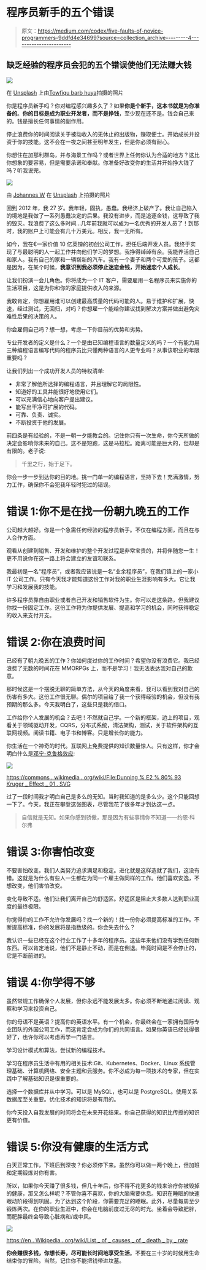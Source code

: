 # 程序员新手的五个错误

> 原文：<https://medium.com/codex/five-faults-of-novice-programmers-9ddfd4e34699?source=collection_archive---------4----------------------->

## 缺乏经验的程序员会犯的五个错误使他们无法赚大钱

![](img/1fb93eff98b70d8b160ed19cbb648654.png)

在 [Unsplash](https://unsplash.com?utm_source=medium&utm_medium=referral) 上由[Towfiqu barb huya](https://unsplash.com/@towfiqu999999?utm_source=medium&utm_medium=referral)拍摄的照片

你是程序员新手吗？你对编程感兴趣多久了？如果**你是个新手，这本书就是为你准备的**。**你的目标是成为职业开发者，而不是挣钱**，至少现在还不是。钱会自己来的。钱是擅长任何事情的副作用。

停止浪费你的时间阅读关于被动收入的无休止的出版物，赚取便士。开始成长并投资于你的技能。这不会在一夜之间甚至明年发生，但是你必须有耐心。

你想住在加那利群岛，并与海景工作吗？或者世界上任何你认为合适的地方？这比你想象的要容易，但是需要承诺和奉献。你准备好改变你的生活并开始挣大钱了吗？听我说完。

![](img/0b5f648dd08e1e1f6b0b8cff046988b7.png)

由 [Johannes W](https://unsplash.com/@johanneswre?utm_source=medium&utm_medium=referral) 在 [Unsplash](https://unsplash.com?utm_source=medium&utm_medium=referral) 上拍摄的照片

回到 2012 年，我 27 岁。我年轻，固执，愚蠢。我经济上破产了。我让自己陷入的境地是我做了一系列愚蠢决定的后果。我没有进步，而是追逐金钱，这导致了我的毁灭。我浪费了这么多时间…几年前我就可以成为一名优秀的开发人员了！到那时，我的账户上可能会有几十万美元。相反，我一无所有。

如今，我在€一家价值 10 亿英镑的初创公司工作，担任后端开发人员。我终于实现了与最聪明的人一起工作并向他们学习的梦想。我挣得绰绰有余。我能养活自己和家人。我有自己的家和一辆崭新的汽车。我有一个妻子和两个可爱的孩子。这都是因为，在某个时候，**我意识到我必须停止迷恋金钱，开始迷恋个人成长**。

让我们扮演一会儿角色。你将成为一个 IT 客户，需要雇用一名程序员来实施你的生活项目，这是为你和你的家庭提供收入的来源。

我敢肯定，你想雇用谁可以创建最高质量的代码可能的人。易于维护和扩展，快速，经过测试，无回归，对吗？你想雇一个能给你建议找到解决方案并做出避免灾难性后果的决策的人。

你会雇佣自己吗？想一想，考虑一下你目前的优势和劣势。

专业开发者的定义是什么？一个是由已知编程语言的数量定义的吗？一个有能力用三种编程语言编写代码的程序员比只懂两种语言的人更专业吗？从事该职业的年限重要吗？

让我们列出一个成功开发人员的特权清单:

*   非常了解他所选择的编程语言，并且理解它的局限性。
*   知道好的工具并能很好地使用它们。
*   可以充满信心地向客户提出建议。
*   能写出干净可扩展的代码。
*   可靠、负责、诚实。
*   不断投资于他的发展。

前四条是有经验的，不是一朝一夕能教会的。记住你只有一次生命，你今天所做的决定会影响你未来的自己。这不是短跑，这是马拉松。距离可能是巨大的，但却是有限的。老子说:

> 千里之行，始于足下。

你会一步一步到达你的目的地。挑一门单一的编程语言，坚持下去！充满激情，努力工作，确保你不会犯我年轻时犯过的错误。

# 错误 1:你不是在找一份朝九晚五的工作

公司越大越好。你是一个急需任何经验的程序员新手。不仅在编程方面，而且在与人合作方面。

观看从创建到销售、开发和维护的整个开发过程是非常宝贵的，并将伴随您一生！更不用说你在这一路上将会建立的友谊和联系。

我最初是一名“程序员”，或者我应该说是一名“业余程序员”，在我们镇上的一家小 IT 公司工作。只有今天我才能知道这份工作对我的职业生涯影响有多大。它让我学习和发展我的技能。

许多程序员靠自由职业或者自己开发和销售软件为生。你可以走这条路，但我建议你找一份固定工作。这份工作将为你提供发展、提高和学习的机会，同时获得稳定的收入来支付开支。

# 错误 2:你在浪费时间

已经有了朝九晚五的工作？你如何度过你的工作时间？希望你没有浪费它。我已经浪费了无数的时间花在 MMORPGs 上，而不是学习！我无法表达我对自己的歉意。

那时候这是一个摆脱无聊的简单方法，从今天的角度来看，我可以看到我对自己的伤害有多大。这份工作很无聊。偶尔的项目给了我一个获得经验的机会，但没有我预期的那么多。今天我明白了，这些只是我的借口。

工作给你个人发展的机会？去吧！不然就自己学。一个新的框架，边上的项目，观看关于领域驱动开发，CQRS，分布式系统，清洁架构，测试，关于软件架构的互联网视频。阅读书籍、电子书和博客。只是增长你的能力。

你生活在一个神奇的时代。互联网上免费提供的知识数量惊人。只有这样，你才会明白什么是[邓宁-克鲁格效应](https://en.wikipedia.org/wiki/Dunning%E2%80%93Kruger_effect):

![](img/a75d38c819089fc3332a39c7aefaf7e7.png)

[https://commons . wikimedia . org/wiki/File:Dunning % E2 % 80% 93 Kruger _ Effect _ 01 . SVG](https://commons.wikimedia.org/wiki/File:Dunning%E2%80%93Kruger_Effect_01.svg)

过了一段时间我才明白自己是多么的无知。当时我知道的是多么少。这个只能回想一下了。今天，我正在攀登这张图表，尽管我花了很多年才到达这一点。

> 自信就是无知。如果你感到骄傲，那是因为有些事情你不知道——约恩·科尔弗

# 错误 3:你害怕改变

不要害怕改变。我们人类努力追求满足和稳定。进化就是这样造就了我们，这没有错。这就是为什么有些人一生都在为同一个雇主做同样的工作。他们喜欢安逸，不想改变，他们害怕改变。

变化导致不适。他们让我们离开自己的舒适区。舒适区是阻止大多数人达到职业高度的最终极限。

你觉得你的工作不允许你发展吗？找一个新的！找一份你必须提高标准的工作。不断提高标准，你的发展将是指数级的。你会失去什么？

我认识一些已经在这个行业工作了十多年的程序员。这些年来他们没有学到任何新东西。可以肯定地说，他们不是静止不动，而是在倒退。毕竟时间是不会停止的，它是不断前进的。

# 错误 4:你学得不够

虽然常规工作确保个人发展，但你永远不能发展太多。你必须不断地通过阅读、观察和学习来投资自己。

你的母语不是英语？提高你的英语水平。有一个机会，你最终会在一家拥有国际专业团队的外国公司工作，而这肯定会成为你们的共同语言。如果你英语已经说得很好了，也许你可以考虑再学一门语言。

学习设计模式和算法，尝试新的编程技术。

学习在程序员生活中有用的相关技术:Git、Kubernetes、Docker、Linux 系统管理基础、计算机网络、安全主题和云服务。你不必成为每一项技术的专家，但在实践中了解基础知识是很重要的。

选择一个数据库并从中学习。可以是 MySQL，也可以是 PostgreSQL。使用关系数据库至关重要。优化技术的知识将是有用的。

你今天投入自我发展的时间将会在未来开花结果。你自己获得的知识比传授的知识更有价值。

# 错误 5:你没有健康的生活方式

白天正常工作，下班后到深夜？你必须停下来。虽然你可以做一两个晚上，但加班和定期锻炼对你有害。

所以，如果你今天赚了很多钱，但几十年后，你不得不花更多的钱来治疗你被毁掉的健康，那又怎么样呢？不管你喜不喜欢，你的大脑需要休息。知识在睡眠的快速眼动阶段得到巩固。为了达到这个阶段，你需要充足的睡眠。此外，尽量每周至少锻炼两次。在你的职业生涯中，你会在电脑前度过无尽的时光。坐着会导致肥胖，而肥胖最终会导致心脏病和/或中风。

![](img/634b9a006417ddb60731df6b44af0bd7.png)

[https://en . Wikipedia . org/wiki/List _ of _ causes _ of _ death _ by _ rate](https://en.wikipedia.org/wiki/List_of_causes_of_death_by_rate)

**你会赚很多钱，你想长寿，尽可能长时间地享受生活**。不要在三十岁的时候用生命结束你的冒险。当然，记住你不能把钱带进坟墓。